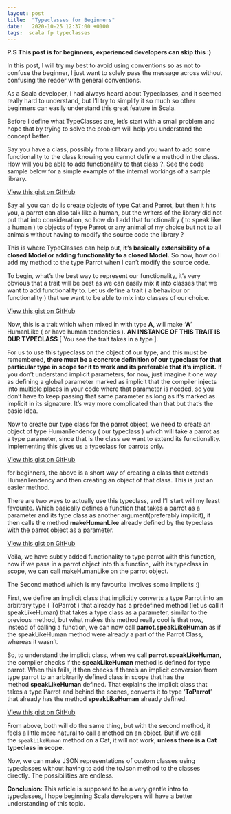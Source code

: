```yaml
---
layout: post
title:  "Typeclasses for Beginners"
date:   2020-10-25 12:37:00 +0100
tags:  scala fp typeclasses
---
```


**P.S This post is for beginners, experienced developers can skip this :)**

In this post, I will try my best to avoid using conventions so as not to confuse the beginner, I just want to solely pass the message across without confusing the reader with general conventions.

As a Scala developer, I had always heard about Typeclasses, and it seemed really hard to understand, but I’ll try to simplify it so much so other beginners can easily understand this great feature in Scala.

Before I define what TypeClasses are, let’s start with a small problem and hope that by trying to solve the problem will help you understand the concept better.

Say you have a class, possibly from a library and you want to add some functionality to the class knowing you cannot define a method in the class. How will you be able to add functionality to that class ?. See the code sample below for a simple example of the internal workings of a sample library.

<script src="https://gist.githubusercontent.com/samuelorji/049d353d437fd0a08730bbba504c0828.js"></script>

<a href="https://gist.githubusercontent.com/samuelorji/049d353d437fd0a08730bbba504c0828">View this gist on GitHub</a>

Say all you can do is create objects of type Cat and Parrot, but then it hits you, a parrot can also talk like a human, but the writers of the library did not put that into consideration, so how do I add that functionality ( to speak like a human ) to objects of type Parrot or any animal of my choice but not to all animals without having to modify the source code the library ?

This is where TypeClasses can help out, **it’s basically extensibility of a closed Model or adding functionality to a closed Model.** So now, how do I add my method to the type Parrot when I can’t modify the source code.

To begin, what’s the best way to represent our functionality, it’s very obvious that a trait will be best as we can easily mix it into classes that we want to add functionality to. Let us define a trait ( a behaviour or functionality ) that we want to be able to mix into classes of our choice.

<script src="https://gist.githubusercontent.com/samuelorji/bc649e7713e5abdab4414d079eac0bb4.js"></script>

<a href="https://gist.githubusercontent.com/samuelorji/bc649e7713e5abdab4414d079eac0bb4">View this gist on GitHub</a>

Now, this is a trait which when mixed in with type **A**, will make ‘**A**’ HumanLike ( or have human tendencies ). **AN INSTANCE OF THIS TRAIT IS OUR TYPECLASS** \[ You see the trait takes in a type \].

For us to use this typeclass on the object of our type, and this must be remembered, **there must be a concrete definition of our typeclass for that particular type in scope for it to work and its preferable that it’s implicit.** If you don’t understand implicit parameters, for now, just imagine it one way as defining a global parameter marked as implicit that the compiler injects into multiple places in your code where that parameter is needed, so you don’t have to keep passing that same parameter as long as it’s marked as implicit in its signature. It’s way more complicated than that but that’s the basic idea.

Now to create our type class for the parrot object, we need to create an object of type HumanTendency ( our typeclass ) which will take a parrot as a type parameter, since that is the class we want to extend its functionality. Implementing this gives us a typeclass for parrots only.

<script src="https://gist.githubusercontent.com/samuelorji/fd001ed520d59ac1efb11e753679200d.js"></script>

<a href="https://gist.githubusercontent.com/samuelorji/fd001ed520d59ac1efb11e753679200d">View this gist on GitHub</a>

for beginners, the above is a short way of creating a class that extends HumanTendency and then creating an object of that class. This is just an easier method.

There are two ways to actually use this typeclass, and I’ll start will my least favourite. Which basically defines a function that takes a parrot as a parameter and its type class as another argument(preferably implicit), it then calls the method **makeHumanLike** already defined by the typeclass with the parrot object as a parameter.

<script src="https://gist.githubusercontent.com/samuelorji/9a4efadc9a5208b5d5b49e3ee45008bc.js"></script>

<a href="https://gist.githubusercontent.com/samuelorji/9a4efadc9a5208b5d5b49e3ee45008bc">View this gist on GitHub</a>

Voila, we have subtly added functionality to type parrot with this function, now if we pass in a parrot object into this function, with its typeclass in scope, we can call makeHumanLike on the parrot object.

The Second method which is my favourite involves some implicits :)

First, we define an implicit class that implicitly converts a type Parrot into an arbitrary type ( ToParrot ) that already has a predefined method (let us call it speakLikeHuman) that takes a type class as a parameter, similar to the previous method, but what makes this method really cool is that now, instead of calling a function, we can now call **parrot.speakLikeHuman** as if the speakLikeHuman method were already a part of the Parrot Class, whereas it wasn’t.

So, to understand the implicit class, when we call **parrot.speakLikeHuman,** the compiler checks if the **speakLikeHuman** method is defined for type parrot. When this fails, it then checks if there’s an implicit conversion from type parrot to an arbitrarily defined class in scope that has the method **speakLikeHuman** defined. That explains the implicit class that takes a type Parrot and behind the scenes, converts it to type ‘**ToParrot**’ that already has the method **speakLikeHuman** already defined.

<script src="https://gist.githubusercontent.com/samuelorji/2644f93cdfdfb3784358594d98717153.js"></script>

<a href="https://gist.githubusercontent.com/samuelorji/2644f93cdfdfb3784358594d98717153">View this gist on GitHub</a>

From above, both will do the same thing, but with the second method, it feels a little more natural to call a method on an object. But if we call the `speakLikeHuman` method on a Cat, it will not work, **unless there is a Cat typeclass in scope.**

Now, we can make JSON representations of custom classes using typeclasses without having to add the toJson method to the classes directly. The possibilities are endless.

**Conclusion:** This article is supposed to be a very gentle intro to typeclasses, I hope beginning Scala developers will have a better understanding of this topic.
